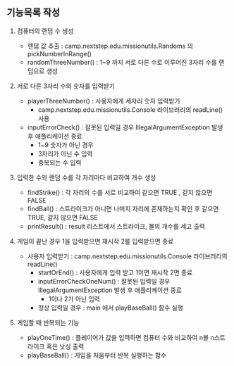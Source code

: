 ## 기능목록 작성

1. 컴퓨터의 랜덤 수 생성
    - 랜덤 값 추출 : camp.nextstep.edu.missionutils.Randoms 의 pickNumberInRange()
    - randomThreeNumber() : 1~9 까지 서로 다른 수로 이루어진 3자리 수를 랜덤으로 생성


2. 서로 다른 3자리 수의 숫자를 입력받기
    - playerThreeNumber() : 사용자에게 세자리 숫자 입력받기
        - camp.nextstep.edu.missionutils.Console 라이브러리의 readLine() 사용
    - inputErrorCheck() : 잘못된 입력일 경우 IllegalArgumentException 발생 후 애플리케이션 종료
        - 1~9 숫자가 아닌 경우
        - 3자리가 아닌 수 입력
        - 중복되는 수 입력


3. 입력한 수와 랜덤 수를 각 자리마다 비교하여 개수 생성
    - findStrike() : 각 자리의 수를 서로 비교하여 같으면 TRUE , 같지 않으면 FALSE
    - findBall() : 스트라이크가 아니면 나머지 자리에 존재하는지 확인 후 같으면 TRUE, 같지 않으면 FALSE
    - printResult() : result 리스트에서 스트라이크, 볼의 개수를 세고 출력


4. 게임이 끝난 경우 1을 입력받으면 재시작 2를 입력받으면 종료
    - 사용자 입력받기 : camp.nextstep.edu.missionutils.Console 라이브러리의 readLine()
        - startOrEnd() : 사용자에게 입력 받고 1이면 재시작 2면 종료
        - inputErrorCheckOneNum() : 잘못된 입력일 경우 IllegalArgumentException 발생 후 애플리케이션 종료
            - 1이나 2가 아닌 입력
        - 정상 입력일 경우 : main 에서 playBaseBall() 함수 실행


5. 게임할 때 반복되는 기능
    - playOneTime() : 플레이어가 값을 입력하면 컴퓨터 수와 비교하여 n볼 n스트라이크 혹은 낫싱 출력
    - playBaseBall() : 게임을 처음부터 반복 실행하는 함수